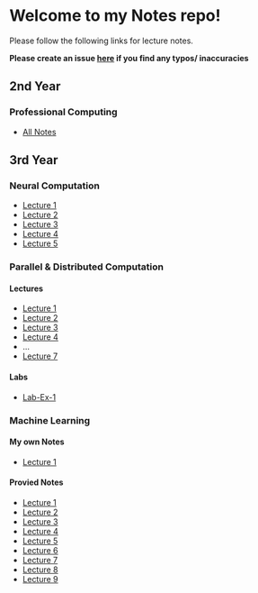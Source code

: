 # Welcome to my Notes repo!

Please follow the following links for lecture notes.

**Please create an issue [here](https://github.com/barrett370/Notes/issues) if you find any typos/ inaccuracies**

## 2nd Year

### Professional Computing

- [All Notes](Y2/Professional-Computing/out/Professional_Computing_Notes.html)

## 3rd Year

### Neural Computation

- [Lecture 1](Y3/Neural-Computation/out/Neural-Comp-Lecture1.html)
- [Lecture 2](Y3/Neural-Computation/out/Neural-Comp-Lecture2.html)
- [Lecture 3](Y3/Neural-Computation/out/Neural-Comp-Lecture3.html)
- [Lecture 4](Y3/Neural-Computation/out/Neural-Comp-Lecture4.html)
- [Lecture 5](Y3/Neural-Computation/out/Neural-Comp-Lecture5.html)

### Parallel & Distributed Computation

#### Lectures

- [Lecture 1](Y3/Parallel+Distributed/out/Parallel-Dist-Lecture1.html)
- [Lecture 2](Y3/Parallel+Distributed/out/Parallel-Dist-Lecture2.html)
- [Lecture 3](Y3/Parallel+Distributed/out/Parallel-Dist-Lecture3.html)
- [Lecture 4](Y3/Parallel+Distributed/out/Parallel-Dist-Lecture4.html)
- ...
- [Lecture 7](Y3/Parallel+Distributed/out/Parallel-Dist-Lecture7.html)

#### Labs

- [Lab-Ex-1](Y3/Parallel+Distributed/out/LAB-EX1-REPORT.html)

### Machine Learning

#### My own Notes

- [Lecture 1](Y3/Machine-Learning/out/ML-Lecture1.html)

#### Provied Notes

- [Lecture 1](Y3/Machine-Learning/out/styles/lecture01-notes.pdf)
- [Lecture 2](Y3/Machine-Learning/out/styles/lecture02-notes.pdf)
- [Lecture 3](Y3/Machine-Learning/out/styles/lecture03-notes.pdf)
- [Lecture 4](Y3/Machine-Learning/out/styles/lecture04-notes.pdf)
- [Lecture 5](Y3/Machine-Learning/out/styles/lecture05-notes.pdf)
- [Lecture 6](Y3/Machine-Learning/out/styles/lecture06-notes.pdf)
- [Lecture 7](Y3/Machine-Learning/out/styles/lecture07-notes.pdf)
- [Lecture 8](Y3/Machine-Learning/out/styles/lecture08-notes.pdf)
- [Lecture 9](Y3/Machine-Learning/out/styles/lecture09-notes.pdf)

